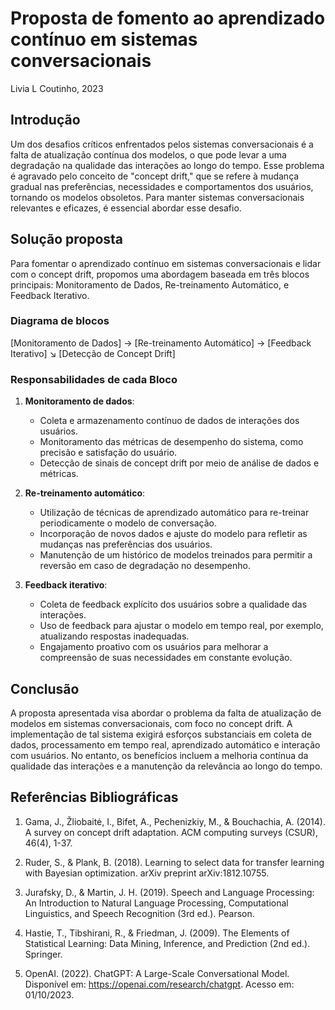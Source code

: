 # Proposta de fomento ao aprendizado contínuo em sistemas conversacionais
Livia L Coutinho, 2023

## Introdução

Um dos desafios críticos enfrentados pelos sistemas conversacionais é a falta de atualização contínua dos modelos, o que pode levar a uma degradação na qualidade das interações ao longo do tempo. 
Esse problema é agravado pelo conceito de "concept drift," que se refere à mudança gradual nas preferências, necessidades e comportamentos dos usuários, tornando os modelos obsoletos. 
Para manter sistemas conversacionais relevantes e eficazes, é essencial abordar esse desafio.

## Solução proposta
Para fomentar o aprendizado contínuo em sistemas conversacionais e lidar com o concept drift, propomos uma abordagem baseada em três blocos principais: Monitoramento de Dados, Re-treinamento Automático, e Feedback Iterativo.

### Diagrama de blocos

[Monitoramento de Dados] -> [Re-treinamento Automático] -> [Feedback Iterativo]
                          ↘
                   [Detecção de Concept Drift]

### Responsabilidades de cada Bloco

1. **Monitoramento de dados**:
   - Coleta e armazenamento contínuo de dados de interações dos usuários.
   - Monitoramento das métricas de desempenho do sistema, como precisão e satisfação do usuário.
   - Detecção de sinais de concept drift por meio de análise de dados e métricas.

2. **Re-treinamento automático**:
   - Utilização de técnicas de aprendizado automático para re-treinar periodicamente o modelo de conversação.
   - Incorporação de novos dados e ajuste do modelo para refletir as mudanças nas preferências dos usuários.
   - Manutenção de um histórico de modelos treinados para permitir a reversão em caso de degradação no desempenho.

3. **Feedback iterativo**:
   - Coleta de feedback explícito dos usuários sobre a qualidade das interações.
   - Uso de feedback para ajustar o modelo em tempo real, por exemplo, atualizando respostas inadequadas.
   - Engajamento proativo com os usuários para melhorar a compreensão de suas necessidades em constante evolução.

## Conclusão

A proposta apresentada visa abordar o problema da falta de atualização de modelos em sistemas conversacionais, com foco no concept drift. 
A implementação de tal sistema exigirá esforços substanciais em coleta de dados, processamento em tempo real, aprendizado automático e interação com usuários.
No entanto, os benefícios incluem a melhoria contínua da qualidade das interações e a manutenção da relevância ao longo do tempo.

## Referências Bibliográficas

1. Gama, J., Žliobaitė, I., Bifet, A., Pechenizkiy, M., & Bouchachia, A. (2014). A survey on concept drift adaptation. ACM computing surveys (CSUR), 46(4), 1-37.

2. Ruder, S., & Plank, B. (2018). Learning to select data for transfer learning with Bayesian optimization. arXiv preprint arXiv:1812.10755.

3. Jurafsky, D., & Martin, J. H. (2019). Speech and Language Processing: An Introduction to Natural Language Processing, Computational Linguistics, and Speech Recognition (3rd ed.). Pearson.

4. Hastie, T., Tibshirani, R., & Friedman, J. (2009). The Elements of Statistical Learning: Data Mining, Inference, and Prediction (2nd ed.). Springer.

5. OpenAI. (2022). ChatGPT: A Large-Scale Conversational Model. Disponível em: https://openai.com/research/chatgpt. Acesso em: 01/10/2023.

